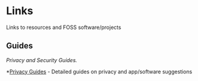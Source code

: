 # Links
 Links to resources and FOSS software/projects

## Guides
*Privacy and Security Guides.*

*[Privacy Guides](https://www.privacyguides.org/en/) - Detailed guides on privacy and app/software suggestions